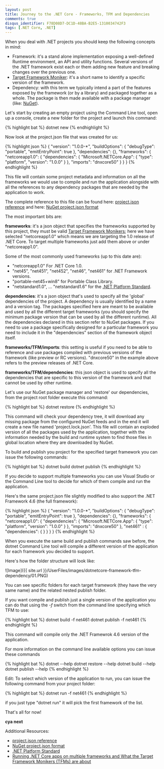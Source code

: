 ```yaml
---
layout: post
title: Journey to the .NET Core - Frameworks, TFM and Dependencies
comments: true
disqus_identifier: F78D08D7-DC1D-48BA-B2E5-1310034742F3
tags: [.NET Core, .NET]
---
```


When you deal with .NET projects you should keep the following concepts in mind:

- Framework: it's a stand alone implementation exposing a well-defined Runtime environment, an API and utility functions. Several versions of the .NET framework exist each or them adding new feature and breaking changes over the previous one.
- [Target Framework Moniker](https://docs.nuget.org/create/targetframeworks): it's a short name to identify a specific version of the framework.
- Dependency: with this term we typically intend a part of the features exposed by the framework (or by a library) and packaged together as a whole. The package is then made available with a package manager (like: [NuGet](https://www.nuget.org/)).

Let's start by creating an empty project using the Command Line tool, open up a console, create a new folder for the project and launch this command:

{% highlight bat %}
dotnet new
{% endhighlight %}

Now look at the project.json file that was created for us:

{% highlight json %}
{
  "version": "1.0.0-*",
  "buildOptions": {
    "debugType": "portable",
    "emitEntryPoint": true
  },
  "dependencies": {},
  "frameworks": {
    "netcoreapp1.0": {
      "dependencies": {
        "Microsoft.NETCore.App": {
          "type": "platform",
          "version": "1.0.0"
        }
      },
      "imports": "dnxcore50"
    }
  }
}
{% endhighlight %}

This file will contain some project metadata and information on all the frameworks we would use to compile and run the application alongside with all the references to any dependency packages that are needed by the application to work.

The complete reference to this file can be found here: [project.json reference](https://docs.microsoft.com/it-it/dotnet/articles/core/tools/project-json) and here: [NuGet project.json format](https://docs.nuget.org/consume/projectjson-format)

The most important bits are:

__frameworks__: it's a json object that specifies the frameworks supported by this project, they must be valid [Target Framework Monikers](https://docs.nuget.org/create/targetframeworks); here we have selected "netcoreapp1.0" which means we are targeting the 1.0 release of .NET Core. To target multiple frameworks just add them above or under "netcoreapp1.0".

Some of the most commonly used frameworks (up to this date are):

- "netcoreapp1.0" For .NET Core 1.0.
- "net45", "net451", "net452", "net46", "net461" for .NET Framework versions.
- "portable-net45+win8" for Portable Class Library.
- "netstandard1.0", ... "netstandard1.6" for the [.NET Platform Standard](https://github.com/dotnet/corefx/blob/master/Documentation/architecture/net-platform-standard.md).

__dependencies__: it's a json object that's used to specify all the 'global' dependencies of the project. A dependency is usually identified by a name and a version tag. The packages specified here are meant to be available and used by all the different target frameworks (you should specify the minimum package version that can be used by all the different runtime). All the dependencies declared in this section refer to NuGet packages. If you need to use a package specifically designed for a particular framework you need to include it in the "dependencies" section of the framework object itself.

__frameworks/TFM/imports__: this setting is useful if you need to be able to reference and use packages compiled with previous versions of the framework (like preview or RC versions). "dnxcore50" in the example above refers to the preview releases of .NET Core.

__frameworks/TFM/dependencies__: this json object is used to specify all the dependencies that are specific to this version of the framework and that cannot be used by other runtime.

Let's use our NuGet package manager and 'restore' our dependencies, from the project root folder execute this command:

{% highlight bat %}
dotnet restore
{% endhighlight %}

This command will check your dependency tree, it will download any missing package from the configured NuGet feeds and in the end it will create a new file named 'project.lock.json'. This file will contain an exploded version of all the  packages used by the application, together with the information needed by the build and runtime system to find those files in global location where they are downloaded by NuGet.

To build and publish you project for the specified target framework you can issue the following commands:

{% highlight bat %}
dotnet build
dotnet publish
{% endhighlight %}

If you decide to support multiple frameworks you can use Visual Studio or the Command Line tool to decide for which of them compile and run the application.

Here's the same project.json file slightly modified to also support the .NET Framework 4.6 (the full framework):

{% highlight json %}
{
  "version": "1.0.0-*",
  "buildOptions": {
    "debugType": "portable",
    "emitEntryPoint": true
  },
  "dependencies": {},
  "frameworks": {
    "netcoreapp1.0": {
      "dependencies": {
        "Microsoft.NETCore.App": {
          "type": "platform",
          "version": "1.0.0"
        }
      },
      "imports": "dnxcore50"
    },
    "net461" : {
      "dependencies": {
      }
    }
  }
}
{% endhighlight %}

When you execute the same build and publish commands saw before, the dotnet Command Line tool will compile a different version of the application for each framework you decided to support.

Here's how the folder structure will look like:

![Image]({{ site.url }}/UserFiles/images/dotnetcore-framework-tfm-dependency/01.PNG)

You can see specific folders for each target framework (they have the very same name) and the related nested publish folder.

If you want compile and publish just a single version of the application you can do that using the _-f_ switch from the command line specifying which TFM to use:

{% highlight bat %}
dotnet build -f net461
dotnet publish -f net461
{% endhighlight %}

This command will compile only the .NET Framewrok 4.6 version of the application.

For more information on the command line available options you can issue these commands

{% highlight bat %}
dotnet --help
dotnet restore --help
dotnet build --help
dotnet publish --help
{% endhighlight %}

Edit:
To select which version of the application to run, you can issue the following command from your project folder:

{% highlight bat %}
dotnet run -f net461
{% endhighlight %}

if you just type "dotnet run" it will pick the first framework of the list.

That's all for now!

__cya next__

Additional Resources:

- [project.json reference](https://docs.microsoft.com/it-it/dotnet/articles/core/tools/project-json)
- [NuGet project.json format](https://docs.nuget.org/consume/projectjson-format)
- [.NET Platform Standard](https://github.com/dotnet/corefx/blob/master/Documentation/architecture/net-platform-standard.md)
- [Running .NET Core apps on multiple frameworks and What the Target Framework Monikers (TFMs) are about](https://blogs.msdn.microsoft.com/cesardelatorre/2016/06/28/running-net-core-apps-on-multiple-frameworks-and-what-the-target-framework-monikers-tfms-are-about/)